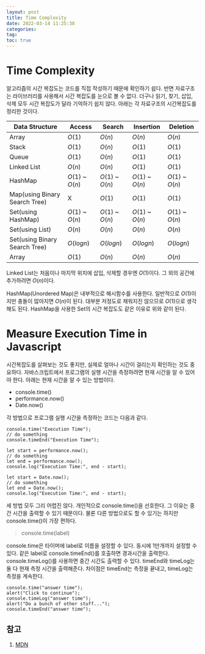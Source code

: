 ```yaml
---
layout: post
title: Time Complexity
date: 2022-03-14 11:25:38
categories:
tag:
toc: true
---
```


# Time Complexity

알고리즘의 시간 복잡도는 코드를 직접 작성하기 때문에 확인하기 쉽다.
반면 자료구조는 라이브러리를 사용해서 시간 복잡도를 눈으로 볼 수 없다.
더구나 읽기, 찾기, 삽입, 삭제 모두 시간 복잡도가 달라 기억하기 쉽지 않다.
아래는 각 자료구조의 시간복잡도를 정리한 것이다.

| Data Structure                | Access          | Search          | Insertion       | Deletion        |
| ----------------------------- | --------------- | --------------- | --------------- | --------------- |
| Array                         | $O(1)$          | $O(n)$          | $O(n)$          | $O(n)$          |
| Stack                         | $O(1)$          | $O(n)$          | $O(1)$          | $O(1)$          |
| Queue                         | $O(1)$          | $O(n)$          | $O(1)$          | $O(1)$          |
| Linked List                   | $O(n)$          | $O(n)$          | $O(1)$          | $O(1)$          |
| HashMap                       | $O(1)$ ~ $O(n)$ | $O(1)$ ~ $O(n)$ | $O(1)$ ~ $O(n)$ | $O(1)$ ~ $O(n)$ |
| Map(using Binary Search Tree) | X               | $O(1)$          | $O(1)$          | $O(1)$          |
| Set(using HashMap)            | $O(1)$ ~ $O(n)$ | $O(1)$ ~ $O(n)$ | $O(1)$ ~ $O(n)$ | $O(1)$ ~ $O(n)$ |
| Set(using List)               | $O(n)$          | $O(n)$          | $O(n)$          | $O(n)$          |
| Set(using Binary Search Tree) | $O(logn)$       | $O(logn)$       | $O(logn)$       | $O(logn)$       |
| Array                         | $O(1)$          | $O(n)$          | $O(n)$          | $O(n)$          |

Linked List는 처음이나 마지막 위치에 삽입, 삭제할 경우엔 $O(1)$이다.
그 외의 공간에 추가하려면 $O(n)$이다.

HashMap(Unordered Map)은 내부적으로 해시함수를 사용한다.
일반적으로 $O(1)$이지만 충돌이 많아지면 $O(n)$이 된다.
대부분 저정도로 채워지진 않으므로 $O(1)$으로 생각해도 된다.
HashMap을 사용한 Set의 시간 복잡도도 같은 이유로 위와 같이 된다.

# Measure Execution Time in Javascript

시간복잡도를 살펴보는 것도 좋지만, 실제로 얼마나 시간이 걸리는지 확인하는 것도 중요하다.
자바스크립트에서 프로그램의 실행 시간을 측정하려면 현재 시간을 알 수 있어야 한다.
아래는 현재 시간을 알 수 있는 방법이다.

-   console.time()
-   performance.now()
-   Date.now()

각 방법으로 프로그램 실행 시간을 측정하는 코드는 다음과 같다.

```
console.time("Execution Time");
// do something
console.timeEnd("Execution Time");
```

```
let start = performance.now();
// do something
let end = performance.now();
console.log("Execution Time:", end - start);
```

```
let start = Date.now();
// do something
let end = Date.now();
console.log("Execution Time:", end - start);
```

세 방법 모두 그리 어렵진 않다.
개인적으로 console.time()을 선호한다.
그 이유는 중간 시간을 출력할 수 있기 때문이다.
물론 다른 방법으로도 할 수 있기는 하지만 console.time()이 가장 편하다.

> console.time(label)

console.time은 타이머에 label로 이름을 설정할 수 있다.
동시에 1만개까지 설정할 수 있다.
같은 label로 console.timeEnd()를 호출하면 경과시간을 출력한다.
console.timeLog()를 사용하면 중간 시간도 출력할 수 있다.
timeEnd와 timeLog는 둘 다 현재 측정 시간을 출력해준다.
차이점은 timeEnd는 측정을 끝내고, timeLog는 측정을 계속한다.

```
console.time("answer time");
alert("Click to continue");
console.timeLog("answer time");
alert("Do a bunch of other stuff...");
console.timeEnd("answer time");
```

## 참고

1. [MDN](https://developer.mozilla.org/ko/docs/Web/API/console/timeEnd)
